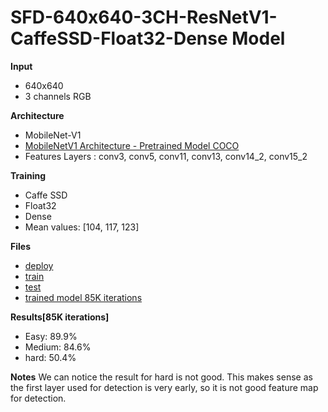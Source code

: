 
# SFD-640x640-3CH-ResNetV1-CaffeSSD-Float32-Dense Model

__Input__
+ 640x640
+ 3 channels RGB

__Architecture__
+ MobileNet-V1
+ [MobileNetV1 Architecture - Pretrained Model COCO](https://drive.google.com/open?id=0B3gersZ2cHIxVFI1Rjd5aDgwOG8)
+ Features Layers : conv3, conv5, conv11, conv13, conv14_2, conv15_2


__Training__
+ Caffe SSD
+ Float32
+ Dense
+ Mean values: [104, 117, 123]

__Files__
+ [deploy](deploy.prototxt)
+ [train](train.prototxt)
+ [test](test.prototxt)
+ [trained model 85K iterations](https://drive.google.com/open?id=1ROB_Jfjy5PO9V5Xrr72yxqKVWDxNFUkl)

__Results[85K iterations]__
+ Easy: 89.9%
+ Medium: 84.6%
+ hard: 50.4%

__Notes__
We can notice the result for hard is not good. This makes sense as the first layer used for detection is very early, so it is not good feature map for detection. 
